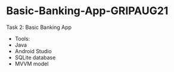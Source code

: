 # Basic-Banking-App-GRIPAUG21

Task 2: Basic Banking App
* Tools:
* Java
* Android Studio
* SQLite database
* MVVM model
